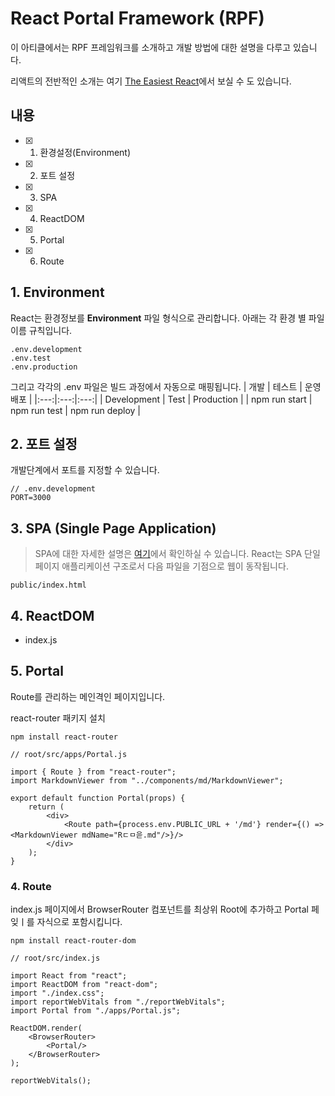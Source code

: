 # React Portal Framework (RPF)
이 아티클에서는 RPF 프레임워크를 소개하고 개발 방법에 대한 설명을 다루고 있습니다. 

리액트의 전반적인 소개는 여기 [The Easiest React](https://github.com/devncore/the-easiest-react)에서 보실 수 도 있습니다.
## 내용
- [x] 1. 환경설정(Environment)
- [x] 2. 포트 설정
- [x] 3. SPA
- [x] 4. ReactDOM
- [x] 5. Portal
- [x] 6. Route

## 1. Environment
React는 환경정보를 **Environment** 파일 형식으로 관리합니다. 아래는 각 환경 별 파일 이름 규칙입니다.

```
.env.development
.env.test
.env.production
```
그리고 각각의 .env 파일은 빌드 과정에서 자동으로 매핑됩니다.
| 개발 | 테스트 | 운영 배포 |
|:---:|:---:|:---:|
| Development | Test | Production |
| npm run start | npm run test | npm run deploy | 

## 2. 포트 설정
개발단계에서 포트를 지정할 수 있습니다.

```
// .env.development
PORT=3000
```

## 3. SPA (Single Page Application)
> SPA에 대한 자세한 설명은 [여기](https://github.com/devncore/docs/articles/single-page-application)에서 확인하실 수 있습니다.
React는 SPA 단일 페이지 애플리케이션 구조로서 다음 파일을 기점으로 웹이 동작됩니다.
```
public/index.html
```

## 4. ReactDOM 
- index.js

## 5. Portal
Route를 관리하는 메인격인 페이지입니다.

react-router 패키지 설치
```
npm install react-router
```

```
// root/src/apps/Portal.js

import { Route } from "react-router";
import MarkdownViewer from "../components/md/MarkdownViewer";

export default function Portal(props) {
    return (
        <div>
            <Route path={process.env.PUBLIC_URL + '/md'} render={() => <MarkdownViewer mdName="Rㄷㅁ읃.md"/>}/>
        </div>
    );
}
```

### 4. Route
index.js 페이지에서 BrowserRouter 컴포넌트를 최상위 Root에 추가하고 Portal 페잊ㅣ를 자식으로 포함시킵니다.

```
npm install react-router-dom
```

```
// root/src/index.js

import React from "react";
import ReactDOM from "react-dom";
import "./index.css";
import reportWebVitals from "./reportWebVitals";
import Portal from "./apps/Portal.js";

ReactDOM.render(
    <BrowserRouter>
        <Portal/>
    </BrowserRouter>
);

reportWebVitals();
```
